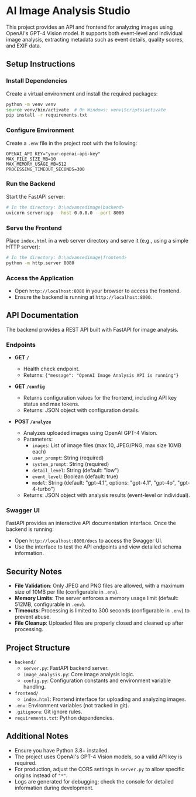 # AI Image Analysis Studio

This project provides an API and frontend for analyzing images using OpenAI's GPT-4 Vision model. It supports both event-level and individual image analysis, extracting metadata such as event details, quality scores, and EXIF data.

## Setup Instructions

### Install Dependencies
Create a virtual environment and install the required packages:

```bash
python -m venv venv
source venv/bin/activate  # On Windows: venv\Scripts\activate
pip install -r requirements.txt
```

### Configure Environment
Create a `.env` file in the project root with the following:

```
OPENAI_API_KEY="your-openai-api-key"
MAX_FILE_SIZE_MB=10
MAX_MEMORY_USAGE_MB=512
PROCESSING_TIMEOUT_SECONDS=300
```

### Run the Backend
Start the FastAPI server:

```bash
# In the directory: D:\advancedimage\backend>
uvicorn server:app --host 0.0.0.0 --port 8000
```

### Serve the Frontend
Place `index.html` in a web server directory and serve it (e.g., using a simple HTTP server):

```bash
# In the directory: D:\advancedimage\frontend>
python -m http.server 8080
```

### Access the Application
- Open `http://localhost:8080` in your browser to access the frontend.
- Ensure the backend is running at `http://localhost:8000`.

## API Documentation

The backend provides a REST API built with FastAPI for image analysis.

### Endpoints
- **GET `/`**
  - Health check endpoint.
  - Returns: `{"message": "OpenAI Image Analysis API is running"}`

- **GET `/config`**
  - Returns configuration values for the frontend, including API key status and max tokens.
  - Returns: JSON object with configuration details.

- **POST `/analyze`**
  - Analyzes uploaded images using OpenAI GPT-4 Vision.
  - Parameters:
    - `images`: List of image files (max 10, JPEG/PNG, max size 10MB each)
    - `user_prompt`: String (required)
    - `system_prompt`: String (required)
    - `detail_level`: String (default: "low")
    - `event_level`: Boolean (default: true)
    - `model`: String (default: "gpt-4.1", options: "gpt-4.1", "gpt-4o", "gpt-4-turbo")
  - Returns: JSON object with analysis results (event-level or individual).

### Swagger UI
FastAPI provides an interactive API documentation interface. Once the backend is running:
- Open `http://localhost:8000/docs` to access the Swagger UI.
- Use the interface to test the API endpoints and view detailed schema information.

## Security Notes
- **File Validation**: Only JPEG and PNG files are allowed, with a maximum size of 10MB per file (configurable in `.env`).
- **Memory Limits**: The server enforces a memory usage limit (default: 512MB, configurable in `.env`).
- **Timeouts**: Processing is limited to 300 seconds (configurable in `.env`) to prevent abuse.
- **File Cleanup**: Uploaded files are properly closed and cleaned up after processing.

## Project Structure
- `backend/`
  - `server.py`: FastAPI backend server.
  - `image_analysis.py`: Core image analysis logic.
  - `config.py`: Configuration constants and environment variable handling.
- `frontend/`
  - `index.html`: Frontend interface for uploading and analyzing images.
- `.env`: Environment variables (not tracked in git).
- `.gitignore`: Git ignore rules.
- `requirements.txt`: Python dependencies.

## Additional Notes
- Ensure you have Python 3.8+ installed.
- The project uses OpenAI's GPT-4 Vision models, so a valid API key is required.
- For production, adjust the CORS settings in `server.py` to allow specific origins instead of `"*"`.
- Logs are generated for debugging; check the console for detailed information during development.
